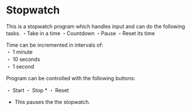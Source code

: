 # Stopwatch
This is a stopwatch program which handles input and can do the following tasks.
・Take in a time 
・Countdown
・Pause
・Reset its time

Time can be incremented in intervals of:  
・ 1 minute  
・ 10 seconds  
・ 1 second

Program can be controlled with the following buttons:

・ Start
・ Stop *
・ Reset


* This pauses the the stopwatch.  
